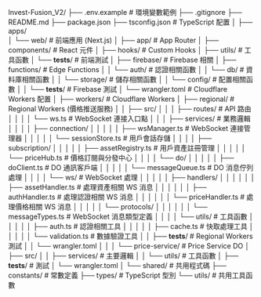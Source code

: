 Invest-Fusion_V2/
├── .env.example # 環境變數範例
├── .gitignore
├── README.md
├── package.json
├── tsconfig.json # TypeScript 配置
│
├── apps/  
│ └── web/ # 前端應用 (Next.js)
│ ├── app/ # App Router
│ ├── components/ # React 元件
│ ├── hooks/ # Custom Hooks
│ ├── utils/ # 工具函數
│ └── **tests**/ # 前端測試
│
├── firebase/ # Firebase 相關
│ ├── functions/ # Edge Functions
│ │ └── auth/ # 認證相關函數
│ │ └── db/ # 資料庫相關函數
│ │ └── storage/ # 儲存相關函數
│ │ └── config/ # 配置相關函數
│ │ └── **tests**/ # Firebase 測試
│ └── wrangler.toml # Cloudflare Workers 配置
│
├── workers/ # Cloudflare Workers
│ ├── regional/ # Regional Workers (價格推送服務)
│ │ ├── src/
│ │ │ ├── routes/ # API 路由
│ │ │ │ └── ws.ts                 # WebSocket 連接入口點
│ │ │ ├── services/ # 業務邏輯
│ │ │ │ ├── connection/
│ │ │ │ │ ├── wsManager.ts      # WebSocket 連接管理器
│ │ │ │ │ └── sessionStore.ts   # 用戶會話存儲
│ │ │ │ ├── subscription/
│ │ │ │ │ ├── assetRegistry.ts  # 用戶資產註冊管理
│ │ │ │ │ └── priceHub.ts       # 價格訂閱與分發中心
│ │ │ │ └── do/
│ │ │ │ │ ├── doClient.ts       # DO 通訊客戶端
│ │ │ │ │ └── messageQueue.ts    # DO 消息佇列處理
│ │ │ │ └── ws/ # WebSocket 處理
│ │ │ │ │ ├── handlers/
│ │ │ │ │ │ ├── assetHandler.ts   # 處理資產相關 WS 消息
│ │ │ │ │ │ ├── authHandler.ts    # 處理認證相關 WS 消息
│ │ │ │ │ │ └── priceHandler.ts   # 處理價格相關 WS 消息
│ │ │ │ │ └── protocols/
│ │ │ │ │ │ └── messageTypes.ts    # WebSocket 消息類型定義
│ │ │ │ └── utils/ # 工具函數
│ │ │ │ │ ├── auth.ts               # 認證相關工具
│ │ │ │ │ ├── cache.ts             # 快取處理工具
│ │ │ │ │ └── validation.ts        # 數據驗證工具
│ │ ├── **tests**/ # Regional Workers 測試
│ │ └── wrangler.toml
│ │
│ └── price-service/ # Price Service DO
│ ├── src/
│ │ ├── services/ # 主要邏輯
│ │ └── utils/ # 工具函數
│ ├── **tests**/ # 測試
│ └── wrangler.toml
│
└── shared/ # 共用程式碼
├── constants/ # 常數定義
├── types/ # TypeScript 型別
└── utils/ # 共用工具函數
